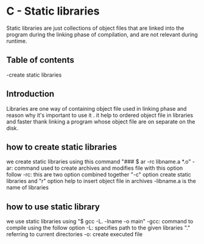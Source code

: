 # C - Static libraries

Static libraries are just collections of object files that are linked into the program during the linking phase of compilation, and are not relevant during runtime.
## Table of contents

-create static libraries

## Introduction

Libraries are one way  of containing object file used in linking phase and reason
why it's important to use it . it help to ordered object file in libraries and faster
thank linking a program whose object file are on separate on the disk.

## how to create static libraries 
we create static libraries using this command "### $ ar -rc libname.a *.o"
-ar: command used to create archives and modifies file with this option follow
-rc: this are two option combined together "-c" option create static libraries
and "r" option help to insert object file in archives
-libname.a is the name of libraries
## how to use static library
we use static libraries using "$ gcc  -L. -lname -o main"
-gcc: command to compile using the follow option 
-L: specifies path to the given libraries "." referring to current directories
-o: create executed file

